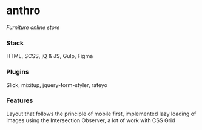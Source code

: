 # anthro
*Furniture online store*
### Stack
HTML, SCSS, jQ & JS, Gulp, Figma
### Plugins
Slick, mixitup, jquery-form-styler, rateyo
### Features
Layout that follows the principle of mobile first, implemented lazy loading of images using the Intersection Observer, a lot of work with CSS Grid
